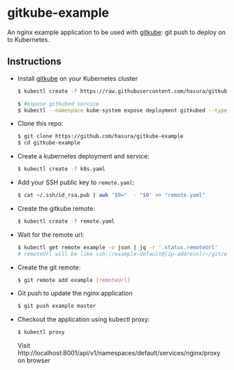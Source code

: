 # gitkube-example

An nginx example application to be used with [gitkube](https://github.com/hasura/gitkube): git push to deploy on to Kubernetes.

## Instructions

- Install [gitkube](https://github.com/hasura/gitkube) on your Kubernetes cluster
  ```sh
  $ kubectl create -f https://raw.githubusercontent.com/hasura/gitkube/master/manifests/gitkube-setup.yaml

  $ #expose gitkubed service
  $ kubectl --namespace kube-system expose deployment gitkubed --type=LoadBalancer --name=gitkubed
  ```
- Clone this repo:
  ```bash
  $ git clone https://github.com/hasura/gitkube-example
  $ cd gitkube-example
  ```
- Create a kubernetes deployment and service:
  ```bash
  $ kubectl create -f k8s.yaml
  ```
- Add your SSH public key to `remote.yaml`:
  ```bash
  $ cat ~/.ssh/id_rsa.pub | awk '$0="  - "$0' >> "remote.yaml"
  ```
- Create the gitkube remote:
  ```bash
  $ kubectl create -f remote.yaml
  ```
- Wait for the remote url:
  ```bash
  $ kubectl get remote example -o json | jq -r '.status.remoteUrl'
  # remoteUrl will be like ssh://example-default@[ip-address]/~/git/example-default
  ```
- Create the git remote:
  ```bash
  $ git remote add example [remoteUrl]
  ```
- Git push to update the nginx application
  ```bash
  $ git push example master
  ```
- Checkout the application using kubectl proxy:
  ```bash
  $ kubectl proxy
  ```
  Visit http://localhost:8001/api/v1/namespaces/default/services/nginx/proxy on browser

